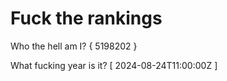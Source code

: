 # Fuck the rankings

Who the hell am I?
{ 5198202 }

What fucking year is it?
[ 2024-08-24T11:00:00Z ]
